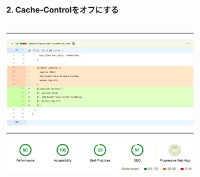 ## 2. Cache-Controlをオフにする

<br/>

---

<img src="../assets/score-2_1.png" />

---

<img src="../assets/score-2.png" width="640" />